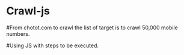 # Crawl-js

#From chotot.com  to crawl the list of target is to crawl 50,000 mobile numbers.

#Using JS with steps to be executed.
